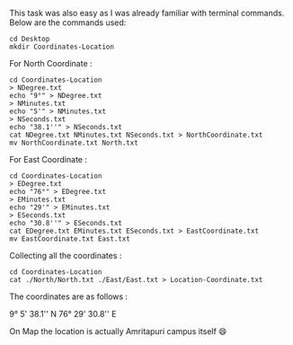 This task was also easy as I was already familiar with terminal commands. Below are the commands used:


~~~
cd Desktop
mkdir Coordinates-Location
~~~

For North Coordinate : 

~~~
cd Coordinates-Location
> NDegree.txt
echo "9°" > NDegree.txt
> NMinutes.txt
echo "5'" > NMinutes.txt
> NSeconds.txt
echo "38.1''" > NSeconds.txt
cat NDegree.txt NMinutes.txt NSeconds.txt > NorthCoordinate.txt
mv NorthCoordinate.txt North.txt
~~~

For East Coordinate :

~~~
cd Coordinates-Location
> EDegree.txt
echo "76°" > EDegree.txt
> EMinutes.txt
echo "29'" > EMinutes.txt
> ESeconds.txt
echo "30.8''" > ESeconds.txt
cat EDegree.txt EMinutes.txt ESeconds.txt > EastCoordinate.txt
mv EastCoordinate.txt East.txt
~~~

Collecting all the coordinates :

~~~
cd Coordinates-Location
cat ./North/North.txt ./East/East.txt > Location-Coordinate.txt
~~~

The coordinates are as follows :

9° 5' 38.1'' N 76° 29' 30.8'' E

On Map the location is actually Amritapuri campus itself 😄




